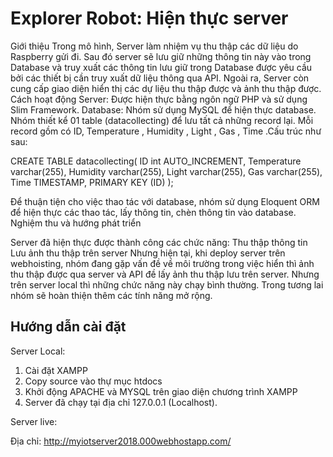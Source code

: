 # Explorer Robot: Hiện thực server

Giới thiệu
Trong mô hình, Server làm nhiệm vụ thu thập các dữ liệu do Raspberry gửi đi. Sau đó server sẽ lưu giữ những thông tin này vào trong Database và truy xuất các thông tin lưu giữ trong Database được yêu cầu bởi các thiết bị cần truy xuất dữ liệu thông qua API. Ngoài ra, Server còn cung cấp giao diện hiển thị các dự liệu thu thập được và ảnh thu thập được.
Cách hoạt động
Server: Được hiện thực bằng ngôn ngữ PHP và sử dụng Slim Framework.
Database: Nhóm sử dụng MySQL để hiện thực database. Nhóm thiết kể 01 table (datacollecting) để lưu tất cả những record lại. Mỗi record gồm có ID, Temperature , Humidity ,  Light , Gas ,  Time .Cấu trúc như sau:

CREATE TABLE datacollecting(
        ID int AUTO_INCREMENT,
    Temperature varchar(255),
    Humidity varchar(255),
    Light varchar(255),
    Gas varchar(255),
    Time TIMESTAMP,
    PRIMARY KEY (ID)
);

Để thuận tiện cho việc thao tác với database, nhóm sử dụng Eloquent ORM để hiện thực các thao tác, lấy thông tin, chèn thông tin vào database.
Nghiệm thu và hướng phát triển

Server đã hiện thực được thành công các chức năng:
Thu thập thông tin
Lưu ảnh thu thập trên server
Nhưng hiện tại, khi deploy server trên webhoisting, nhóm đang gặp vấn đề về môi trường trong việc hiển thì ảnh thu thập được qua server và API đề lấy ảnh thu thập lưu trên server. Nhưng trên server local thì những chức năng này chạy bình thường. Trong tương lai nhóm sẽ hoàn thiện thêm các tính năng mở rộng.

## Hướng dẫn cài đặt

Server Local:

1. Cài đặt XAMPP
2. Copy source vào thự mục htdocs
3. Khởi động APACHE và MYSQL trên giao diện chương trình XAMPP
4. Server đã chạy tại địa chỉ 127.0.0.1 (Localhost).

Server live:

Địa chỉ: http://myiotserver2018.000webhostapp.com/

